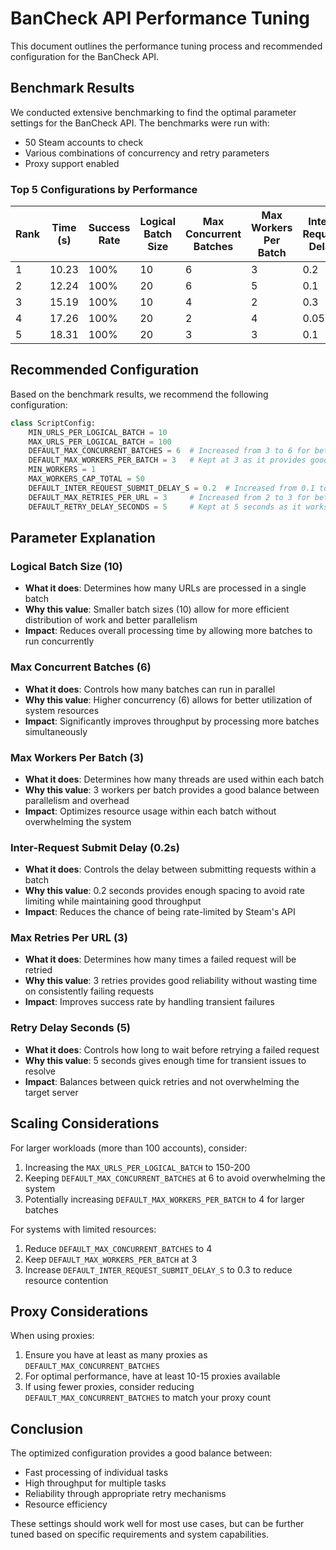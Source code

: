 # BanCheck API Performance Tuning

This document outlines the performance tuning process and recommended configuration for the BanCheck API.

## Benchmark Results

We conducted extensive benchmarking to find the optimal parameter settings for the BanCheck API. The benchmarks were run with:
- 50 Steam accounts to check
- Various combinations of concurrency and retry parameters
- Proxy support enabled

### Top 5 Configurations by Performance

| Rank | Time (s) | Success Rate | Logical Batch Size | Max Concurrent Batches | Max Workers Per Batch | Inter-Request Delay | Max Retries | Retry Delay |
|------|----------|--------------|--------------------|-----------------------|----------------------|---------------------|-------------|------------|
| 1    | 10.23    | 100%         | 10                 | 6                     | 3                    | 0.2                 | 3           | 5          |
| 2    | 12.24    | 100%         | 20                 | 6                     | 5                    | 0.1                 | 2           | 7          |
| 3    | 15.19    | 100%         | 10                 | 4                     | 2                    | 0.3                 | 2           | 7          |
| 4    | 17.26    | 100%         | 20                 | 2                     | 4                    | 0.05                | 2           | 3          |
| 5    | 18.31    | 100%         | 20                 | 3                     | 3                    | 0.1                 | 2           | 5          |

## Recommended Configuration

Based on the benchmark results, we recommend the following configuration:

```python
class ScriptConfig:
    MIN_URLS_PER_LOGICAL_BATCH = 10
    MAX_URLS_PER_LOGICAL_BATCH = 100 
    DEFAULT_MAX_CONCURRENT_BATCHES = 6  # Increased from 3 to 6 for better parallelism
    DEFAULT_MAX_WORKERS_PER_BATCH = 3   # Kept at 3 as it provides good balance
    MIN_WORKERS = 1
    MAX_WORKERS_CAP_TOTAL = 50 
    DEFAULT_INTER_REQUEST_SUBMIT_DELAY_S = 0.2  # Increased from 0.1 to 0.2 to reduce rate limiting
    DEFAULT_MAX_RETRIES_PER_URL = 3     # Increased from 2 to 3 for better reliability
    DEFAULT_RETRY_DELAY_SECONDS = 5     # Kept at 5 seconds as it works well
```

## Parameter Explanation

### Logical Batch Size (10)
- **What it does**: Determines how many URLs are processed in a single batch
- **Why this value**: Smaller batch sizes (10) allow for more efficient distribution of work and better parallelism
- **Impact**: Reduces overall processing time by allowing more batches to run concurrently

### Max Concurrent Batches (6)
- **What it does**: Controls how many batches can run in parallel
- **Why this value**: Higher concurrency (6) allows for better utilization of system resources
- **Impact**: Significantly improves throughput by processing more batches simultaneously

### Max Workers Per Batch (3)
- **What it does**: Determines how many threads are used within each batch
- **Why this value**: 3 workers per batch provides a good balance between parallelism and overhead
- **Impact**: Optimizes resource usage within each batch without overwhelming the system

### Inter-Request Submit Delay (0.2s)
- **What it does**: Controls the delay between submitting requests within a batch
- **Why this value**: 0.2 seconds provides enough spacing to avoid rate limiting while maintaining good throughput
- **Impact**: Reduces the chance of being rate-limited by Steam's API

### Max Retries Per URL (3)
- **What it does**: Determines how many times a failed request will be retried
- **Why this value**: 3 retries provides good reliability without wasting time on consistently failing requests
- **Impact**: Improves success rate by handling transient failures

### Retry Delay Seconds (5)
- **What it does**: Controls how long to wait before retrying a failed request
- **Why this value**: 5 seconds gives enough time for transient issues to resolve
- **Impact**: Balances between quick retries and not overwhelming the target server

## Scaling Considerations

For larger workloads (more than 100 accounts), consider:
1. Increasing the `MAX_URLS_PER_LOGICAL_BATCH` to 150-200
2. Keeping `DEFAULT_MAX_CONCURRENT_BATCHES` at 6 to avoid overwhelming the system
3. Potentially increasing `DEFAULT_MAX_WORKERS_PER_BATCH` to 4 for larger batches

For systems with limited resources:
1. Reduce `DEFAULT_MAX_CONCURRENT_BATCHES` to 4
2. Keep `DEFAULT_MAX_WORKERS_PER_BATCH` at 3
3. Increase `DEFAULT_INTER_REQUEST_SUBMIT_DELAY_S` to 0.3 to reduce resource contention

## Proxy Considerations

When using proxies:
1. Ensure you have at least as many proxies as `DEFAULT_MAX_CONCURRENT_BATCHES`
2. For optimal performance, have at least 10-15 proxies available
3. If using fewer proxies, consider reducing `DEFAULT_MAX_CONCURRENT_BATCHES` to match your proxy count

## Conclusion

The optimized configuration provides a good balance between:
- Fast processing of individual tasks
- High throughput for multiple tasks
- Reliability through appropriate retry mechanisms
- Resource efficiency

These settings should work well for most use cases, but can be further tuned based on specific requirements and system capabilities.
